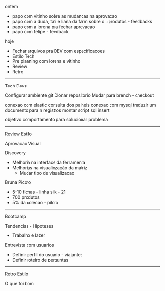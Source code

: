 ontem

- papo com vitinho sobre as mudancas na aprovacao
- papo com a duda, tati e liana da farm sobre o +produtos - feedbacks 
- papo com a lorena pra fechar aprovacao
- papo com felipe - feedback


hoje

- Fechar arquivos pra DEV com especificacoes
- Estilo Tech
- Pre planning com lorena e vitinho
- Review
- Retro

---

Tech Devs

Configurar ambiente git
Clonar repositorio
Mudar para brench - checkout

conexao com elastic
consulta dos paineis
conexao com mysql
traduzir um documento para n registros
montar script sql insert

objetivo
comportamento para solucionar problema


---

Review Estilo

Aprovacao Visual

Discovery
- Melhoria na interface da ferramenta
- Melhorias na visualiozação da matriz
	- Mudar tipo de visualizacao

Bruna Picoto
- 5-10 fichas - linha silk - 21
- 700 produtos
- 5% da colecao - piloto

---

Bootcamp

Tendencias - Hipoteses
- Trabalho e lazer

Entrevista com usuarios

- Definir perfil do usuario - viajantes
- Definir roteiro de perguntas


---


Retro Estilo


O que foi bom
